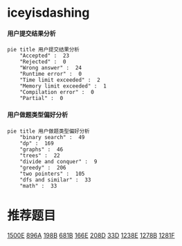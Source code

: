 # iceyisdashing

<!-- tabs:start -->



#### **用户提交结果分析**

```mermaid
pie title 用户提交结果分析
    "Accepted" :  23
    "Rejected" :  0
    "Wrong answer" :  24
    "Runtime error" :  0
    "Time limit exceeded" :  2
    "Memory limit exceeded" :  1
    "Compilation error" :  0
    "Partial" :  0
```

#### **用户做题类型偏好分析**

```mermaid
pie title 用户做题类型偏好分析
    "binary search" :  49
    "dp" :  169
    "graphs" :  46
    "trees" :  22
    "divide and conquer" :  9
    "greedy" :  206
    "two pointers" :  105
    "dfs and similar" :  33
    "math" :  33
```



<!-- tabs:end -->
# 推荐题目
[1500E](https://codeforces.com/contest/1500/problem/E)
[896A](https://codeforces.com/contest/896/problem/A)
[198B](https://codeforces.com/contest/198/problem/B)
[681B](https://codeforces.com/contest/681/problem/B)
[166E](https://codeforces.com/contest/166/problem/E)
[208D](https://codeforces.com/contest/208/problem/D)
[33D](https://codeforces.com/contest/33/problem/D)
[1238E](https://codeforces.com/contest/1238/problem/E)
[1278B](https://codeforces.com/contest/1278/problem/B)
[1281F](https://codeforces.com/contest/1281/problem/F)
